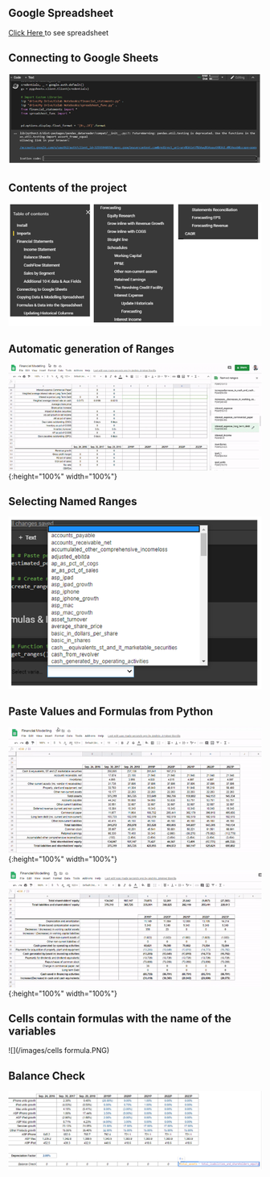 ## Google Spreadsheet
[Click Here ](https://docs.google.com/spreadsheets/d/1oLiIFFNvMJMZeQ2VnxjL87y4xQOg0CwDKgdUCr-ERFo/edit?usp=sharing) to see spreadsheet

## Connecting to Google Sheets
![](/images/auth.PNG)

## Contents of the project
![](/images/contents.PNG)

## Automatic generation of Ranges
![](/images/gif4.gif){:height="100%" width="100%"}  

## Selecting Named Ranges
![](/images/Ranges.PNG)

## Paste Values and Formulas from Python 
![](/images/gif1.gif){:height="100%" width="100%"}  

![](/images/gif3.gif){:height="100%" width="100%"}  

## Cells contain formulas with the name of the variables
![](/images/cells formula.PNG)

## Balance Check
![](/images/balance.PNG)
